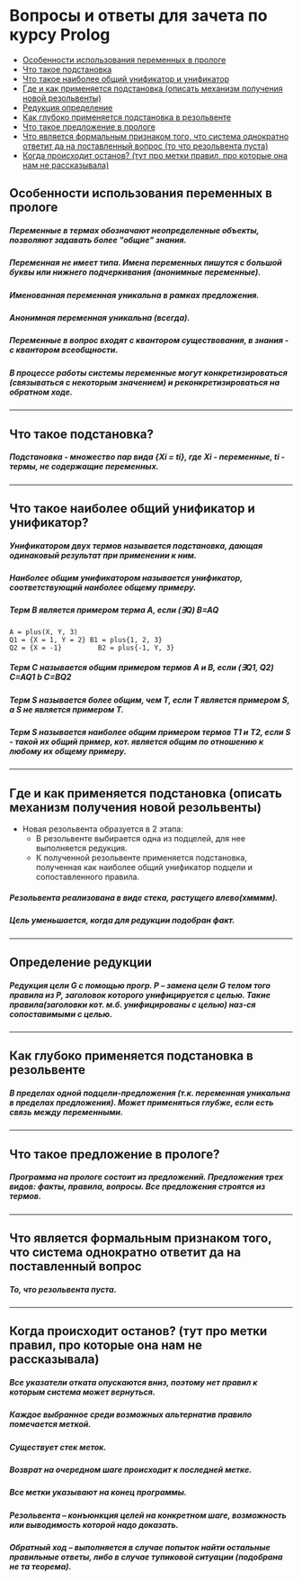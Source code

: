 # Вопросы и ответы для зачета по курсу Prolog
+ <a href="#A">Особенности использования переменных в прологе</a>
+ <a href="#B">Что такое подстановка</a>
+ <a href="#C">Что такое наиболее общий унификатор и унификатор</a>
+ <a href="#D">Где и как применяется подстановка (описать механизм получения новой резольвенты)</a>
+ <a href="#E">Редукция определение</a>
+ <a href="#F">Как глубоко применяется подстановка в резольвенте</a>
+ <a href="#G">Что такое предложение в прологе</a>
+ <a href="#H">Что является формальным признаком того, что система однократно ответит да на поставленный вопрос (то что резольвента пуста)</a>
+ <a href="#I">Когда происходит останов? (тут про метки правил, про которые она нам не рассказывала)</a>

## <a name="A">Особенности использования переменных в прологе</a>

##### Переменные в термах обозначают неопределенные объекты, позволяют задавать более "общие" знания.
##### Переменная не имеет типа. Имена переменных пишутся с большой буквы или нижнего подчеркивания (анонимные переменные).
##### Именованная переменная уникальна в рамках предложения.
##### Анонимная переменная уникальна (всегда).
##### Переменные в вопрос входят с квантором существования, в знания - с квантором всеобщности.
##### В процессе работы системы переменные могут конкретизироваться (связываться с некоторым значением) и реконкретизироваться на  обратном ходе.

---
## <a name="B">Что такое подстановка?</a>

##### Подстановка - множество пар вида {Xi = ti}, где Xi - переменные, ti - термы, не содержащие переменных.
---
## <a name="C">Что такое наиболее общий унификатор и унификатор?</a>
##### ***Унификатором*** двух термов называется подстановка, дающая одинаковый результат при применении к ним.
##### ***Наиболее общим унификатором*** называется унификатор, соответствующий наиболее общему примеру.

##### Терм В является примером терма А, если (∃Q) B=AQ
``` 
A = plus(X, Y, 3)
Q1 = {X = 1, Y = 2}	B1 = plus{1, 2, 3}
Q2 = {X = -1}	      B2 = plus{-1, Y, 3}
```
##### Терм С называется общим примером термов А и В, если (∃Q1, Q2) C=AQ1 b C=BQ2
##### Терм S называется более общим, чем Т, если Т является примером S, а S не является примером Т.
##### Терм S называется наиболее общим примером термов Т1 и Т2, если S - такой их общий пример, кот. является общим по отношению к любому их общему примеру.
---
##  <a name="D">Где и как применяется подстановка (описать механизм получения новой резольвенты)</a>

-  Новая резольвента образуется в 2 этапа:
    - В резольвенте выбирается одна из подцелей, для нее выполняется редукция.
    - К полученной резольвенте применяется подстановка, полученная как наиболее общий унификатор подцели и сопоставленного правила.
##### Резольвента реализована в виде стека, растущего влево(хмммм).
##### Цель уменьшается, когда для редукции подобран факт.
---
##  <a name="E">Определение редукции</a>

##### Редукция цели G с помощью прогр. Р – замена цели G телом того правила из Р, заголовок которого унифицируется с целью. Такие правила(заголовки кот. м.б. унифицированы с целью) наз-ся сопоставимыми с целью.
---

##  <a name="F">Как глубоко применяется подстановка в резольвенте</a>

##### В пределах одной подцели-предложения (т.к. переменная уникальна в пределах предложения). Может применяться глубже, если есть связь между переменными.
---

##  <a name="G">Что такое предложение в прологе?</a>

##### Программа на прологе состоит из предложений. Предложения трех видов: факты, правила, вопросы. Все предложения строятся из термов.
---

##  <a name="H">Что является формальным признаком того, что система однократно ответит да на поставленный вопрос</a>

##### То, что резольвента пуста.
---

##  <a name="I">Когда происходит останов? (тут про метки правил, про которые она нам не рассказывала)</a>

##### Все указатели отката опускаются вниз, поэтому нет правил к которым система может вернуться.
##### Каждое выбранное среди возможных альтернатив правило помечается меткой. 
##### Существует стек меток. 
##### Возврат на очередном шаге происходит к последней метке.
##### Все метки указывают на конец программы.
##### Резольвента – конъюнкция целей на конкретном шаге, возможность или выводимость которой надо доказать.
##### Обратный ход – выполняется в случае попыток найти остальные правильные ответы, либо в случае тупиковой ситуации (подобрана не та теорема).
